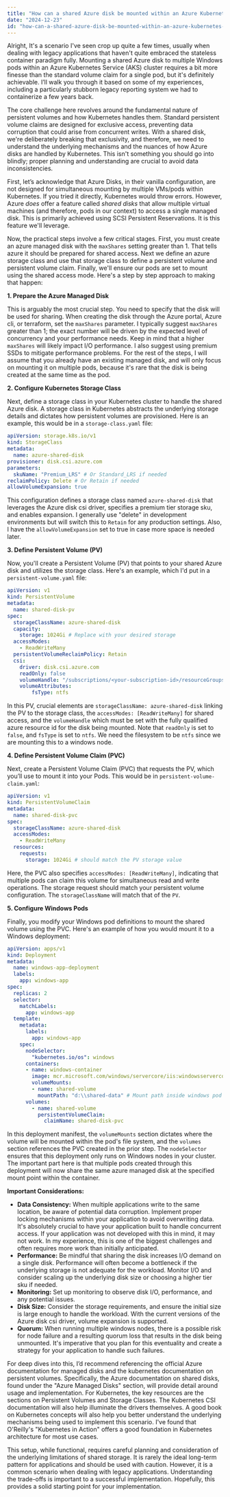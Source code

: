 ```yaml
---
title: "How can a shared Azure disk be mounted within an Azure Kubernetes cluster to multiple Windows Pods?"
date: "2024-12-23"
id: "how-can-a-shared-azure-disk-be-mounted-within-an-azure-kubernetes-cluster-to-multiple-windows-pods"
---
```


Alright,  It's a scenario I've seen crop up quite a few times, usually when dealing with legacy applications that haven't quite embraced the stateless container paradigm fully. Mounting a shared Azure disk to multiple Windows pods within an Azure Kubernetes Service (AKS) cluster requires a bit more finesse than the standard volume claim for a single pod, but it's definitely achievable. I’ll walk you through it based on some of my experiences, including a particularly stubborn legacy reporting system we had to containerize a few years back.

The core challenge here revolves around the fundamental nature of persistent volumes and how Kubernetes handles them. Standard persistent volume claims are designed for exclusive access, preventing data corruption that could arise from concurrent writes. With a shared disk, we're deliberately breaking that exclusivity, and therefore, we need to understand the underlying mechanisms and the nuances of how Azure disks are handled by Kubernetes. This isn't something you should go into blindly; proper planning and understanding are crucial to avoid data inconsistencies.

First, let’s acknowledge that Azure Disks, in their vanilla configuration, are not designed for simultaneous mounting by multiple VMs/pods within Kubernetes. If you tried it directly, Kubernetes would throw errors. However, Azure *does* offer a feature called *shared disks* that allow multiple virtual machines (and therefore, pods in our context) to access a single managed disk. This is primarily achieved using SCSI Persistent Reservations. It is this feature we'll leverage.

Now, the practical steps involve a few critical stages. First, you must create an azure managed disk with the `maxShares` setting greater than 1. That tells azure it should be prepared for shared access. Next we define an azure storage class and use that storage class to define a persistent volume and persistent volume claim. Finally, we'll ensure our pods are set to mount using the shared access mode. Here's a step by step approach to making that happen:

**1. Prepare the Azure Managed Disk**

This is arguably the most crucial step. You need to specify that the disk will be used for sharing. When creating the disk through the Azure portal, Azure cli, or terraform, set the `maxShares` parameter. I typically suggest `maxShares` greater than 1; the exact number will be driven by the expected level of concurrency and your performance needs. Keep in mind that a higher `maxShares` will likely impact I/O performance. I also suggest using premium SSDs to mitigate performance problems. For the rest of the steps, I will assume that you already have an existing managed disk, and will only focus on mounting it on multiple pods, because it's rare that the disk is being created at the same time as the pod.

**2. Configure Kubernetes Storage Class**

Next, define a storage class in your Kubernetes cluster to handle the shared Azure disk. A storage class in Kubernetes abstracts the underlying storage details and dictates how persistent volumes are provisioned. Here is an example, this would be in a `storage-class.yaml` file:

```yaml
apiVersion: storage.k8s.io/v1
kind: StorageClass
metadata:
  name: azure-shared-disk
provisioner: disk.csi.azure.com
parameters:
  skuName: "Premium_LRS" # Or Standard_LRS if needed
reclaimPolicy: Delete # Or Retain if needed
allowVolumeExpansion: true
```

This configuration defines a storage class named `azure-shared-disk` that leverages the Azure disk csi driver, specifies a premium tier storage sku, and enables expansion. I generally use "delete" in development environments but will switch this to `Retain` for any production settings. Also, I have the `allowVolumeExpansion` set to true in case more space is needed later.

**3. Define Persistent Volume (PV)**

Now, you'll create a Persistent Volume (PV) that points to your shared Azure disk and utilizes the storage class. Here's an example, which I'd put in a `persistent-volume.yaml` file:

```yaml
apiVersion: v1
kind: PersistentVolume
metadata:
  name: shared-disk-pv
spec:
  storageClassName: azure-shared-disk
  capacity:
    storage: 1024Gi # Replace with your desired storage
  accessModes:
    - ReadWriteMany
  persistentVolumeReclaimPolicy: Retain
  csi:
    driver: disk.csi.azure.com
    readOnly: false
    volumeHandle: "/subscriptions/<your-subscription-id>/resourceGroups/<your-resource-group>/providers/Microsoft.Compute/disks/<your-disk-name>"
    volumeAttributes:
        fsType: ntfs
```

In this PV, crucial elements are `storageClassName: azure-shared-disk` linking the PV to the storage class, the `accessModes: [ReadWriteMany]` for shared access, and the `volumeHandle` which must be set with the fully qualified azure resource id for the disk being mounted. Note that `readOnly` is set to `false`, and `fsType` is set to `ntfs`. We need the filesystem to be `ntfs` since we are mounting this to a windows node.

**4. Define Persistent Volume Claim (PVC)**

Next, create a Persistent Volume Claim (PVC) that requests the PV, which you’ll use to mount it into your Pods. This would be in `persistent-volume-claim.yaml`:

```yaml
apiVersion: v1
kind: PersistentVolumeClaim
metadata:
  name: shared-disk-pvc
spec:
  storageClassName: azure-shared-disk
  accessModes:
    - ReadWriteMany
  resources:
    requests:
      storage: 1024Gi # should match the PV storage value
```

Here, the PVC also specifies `accessModes: [ReadWriteMany]`, indicating that multiple pods can claim this volume for simultaneous read and write operations. The storage request should match your persistent volume configuration. The `storageClassName` will match that of the `PV`.

**5. Configure Windows Pods**

Finally, you modify your Windows pod definitions to mount the shared volume using the PVC. Here's an example of how you would mount it to a Windows deployment:

```yaml
apiVersion: apps/v1
kind: Deployment
metadata:
  name: windows-app-deployment
  labels:
    app: windows-app
spec:
  replicas: 2
  selector:
    matchLabels:
      app: windows-app
  template:
    metadata:
      labels:
        app: windows-app
    spec:
      nodeSelector:
        "kubernetes.io/os": windows
      containers:
      - name: windows-container
        image: mcr.microsoft.com/windows/servercore/iis:windowsservercore-ltsc2019
        volumeMounts:
        - name: shared-volume
          mountPath: "d:\\shared-data" # Mount path inside windows pod
      volumes:
        - name: shared-volume
          persistentVolumeClaim:
            claimName: shared-disk-pvc
```

In this deployment manifest, the `volumeMounts` section dictates where the volume will be mounted within the pod's file system, and the `volumes` section references the PVC created in the prior step. The `nodeSelector` ensures that this deployment only runs on Windows nodes in your cluster. The important part here is that multiple pods created through this deployment will now share the same azure managed disk at the specified mount point within the container.

**Important Considerations:**

*   **Data Consistency:** When multiple applications write to the same location, be aware of potential data corruption. Implement proper locking mechanisms within your application to avoid overwriting data. It's absolutely crucial to have your application built to handle concurrent access. If your application was not developed with this in mind, it may not work. In my experience, this is one of the biggest challenges and often requires more work than initially anticipated.
*   **Performance:** Be mindful that sharing the disk increases I/O demand on a single disk. Performance will often become a bottleneck if the underlying storage is not adequate for the workload. Monitor I/O and consider scaling up the underlying disk size or choosing a higher tier sku if needed.
*   **Monitoring:** Set up monitoring to observe disk I/O, performance, and any potential issues.
*   **Disk Size:** Consider the storage requirements, and ensure the initial size is large enough to handle the workload. With the current versions of the Azure disk csi driver, volume expansion is supported.
*   **Quorum:** When running multiple windows nodes, there is a possible risk for node failure and a resulting quorum loss that results in the disk being unmounted. It's imperative that you plan for this eventuality and create a strategy for your application to handle such failures.

For deep dives into this, I’d recommend referencing the official Azure documentation for managed disks and the kubernetes documentation on persistent volumes. Specifically, the Azure documentation on shared disks, found under the "Azure Managed Disks" section, will provide detail around usage and implementation. For Kubernetes, the key resources are the sections on Persistent Volumes and Storage Classes. The Kubernetes CSI documentation will also help illuminate the drivers themselves. A good book on Kubernetes concepts will also help you better understand the underlying mechanisms being used to implement this scenario. I've found that O'Reilly's "Kubernetes in Action" offers a good foundation in Kubernetes architecture for most use cases.

This setup, while functional, requires careful planning and consideration of the underlying limitations of shared storage. It is rarely the ideal long-term pattern for applications and should be used with caution. However, it is a common scenario when dealing with legacy applications. Understanding the trade-offs is important to a successful implementation. Hopefully, this provides a solid starting point for your implementation.
